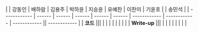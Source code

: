 |              | 강동인 | 배하람 | 김용주 | 박하윤 | 지승윤 | 유예찬 | 이찬미 | 기윤호 | | 송민석 |
| ------------ | ------ | ------ | ------ | ------ | ------ | ------------ | ------------ | ------------ || ------------ |
| **코드**     |||  |        |        |  |  |  | |  |
| **Write-up** |||  |        |        |  |  |  | |  | 
